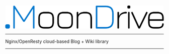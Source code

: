 ![Markdown](https://github.com/tipassim/MoonDrive-Documentation/blob/master/images/moondrive.png?raw=true)

---

Nginx/OpenResty cloud-based Blog + Wiki library

---
